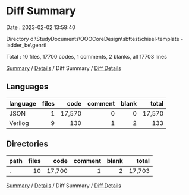 # Diff Summary

Date : 2023-02-02 13:59:40

Directory d:\\StudyDocuments\\OOOCoreDesign\\sbttest\\chisel-template - ladder_be\\genrtl

Total : 10 files,  17700 codes, 1 comments, 2 blanks, all 17703 lines

[Summary](results.md) / [Details](details.md) / Diff Summary / [Diff Details](diff-details.md)

## Languages
| language | files | code | comment | blank | total |
| :--- | ---: | ---: | ---: | ---: | ---: |
| JSON | 1 | 17,570 | 0 | 0 | 17,570 |
| Verilog | 9 | 130 | 1 | 2 | 133 |

## Directories
| path | files | code | comment | blank | total |
| :--- | ---: | ---: | ---: | ---: | ---: |
| . | 10 | 17,700 | 1 | 2 | 17,703 |

[Summary](results.md) / [Details](details.md) / Diff Summary / [Diff Details](diff-details.md)